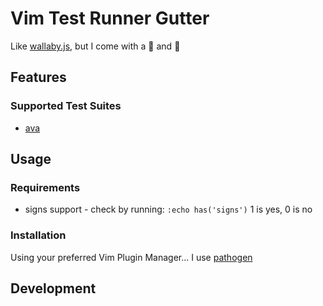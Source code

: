 # Vim Test Runner Gutter

Like [wallaby.js](wallabyjs.com), but I come with a :hamburger: and :fries:

## Features
### Supported Test Suites
- [ava][ava]

## Usage

### Requirements
- signs support - check by running: `:echo has('signs')` 1 is yes, 0 is no

### Installation
Using your preferred Vim Plugin Manager... I use [pathogen][pathogen]

## Development

[ava]: https://github.com/sindresorhus/ava
[pathogen]: https://github.com/tpope/vim-pathogen
